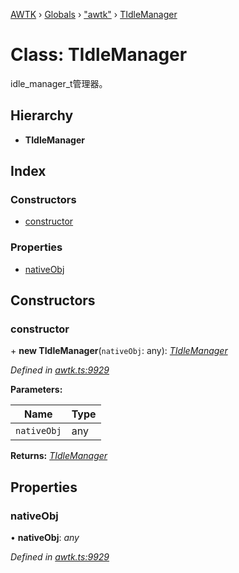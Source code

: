 [AWTK](../README.md) › [Globals](../globals.md) › ["awtk"](../modules/_awtk_.md) › [TIdleManager](_awtk_.tidlemanager.md)

# Class: TIdleManager

idle_manager_t管理器。

## Hierarchy

* **TIdleManager**

## Index

### Constructors

* [constructor](_awtk_.tidlemanager.md#constructor)

### Properties

* [nativeObj](_awtk_.tidlemanager.md#nativeobj)

## Constructors

###  constructor

\+ **new TIdleManager**(`nativeObj`: any): *[TIdleManager](_awtk_.tidlemanager.md)*

*Defined in [awtk.ts:9929](https://github.com/zlgopen/awtk-binding/blob/5d4a8e9/tools/code_gen/js/output/awtk.ts#L9929)*

**Parameters:**

Name | Type |
------ | ------ |
`nativeObj` | any |

**Returns:** *[TIdleManager](_awtk_.tidlemanager.md)*

## Properties

###  nativeObj

• **nativeObj**: *any*

*Defined in [awtk.ts:9929](https://github.com/zlgopen/awtk-binding/blob/5d4a8e9/tools/code_gen/js/output/awtk.ts#L9929)*
